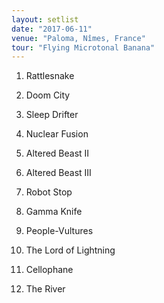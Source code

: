 ```yaml
---
layout: setlist
date: "2017-06-11"
venue: "Paloma, Nîmes, France"
tour: "Flying Microtonal Banana"
---
```



 1. Rattlesnake

 2. Doom City

 3. Sleep Drifter

 4. Nuclear Fusion

 5. Altered Beast II

 6. Altered Beast III

 7. Robot Stop

 8. Gamma Knife

 9. People-Vultures

10. The Lord of Lightning

11. Cellophane

12. The River


